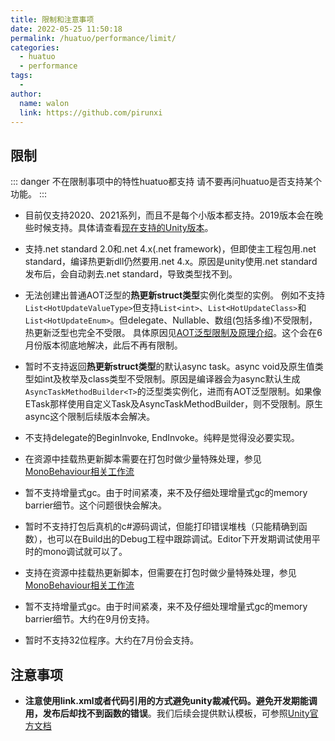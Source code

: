 ```yaml
---
title: 限制和注意事项
date: 2022-05-25 11:50:18
permalink: /huatuo/performance/limit/
categories:
  - huatuo
  - performance
tags:
  - 
author: 
  name: walon
  link: https://github.com/pirunxi
---
```

## 限制

::: danger 不在限制事项中的特性huatuo都支持
请不要再问huatuo是否支持某个功能。
:::

- 目前仅支持2020、2021系列，而且不是每个小版本都支持。2019版本会在晚些时候支持。具体请查看[现在支持的Unity版本](/huatuo/support_versions/)。
- 支持.net standard 2.0和.net 4.x(.net framework)，但即使主工程包用.net standard，编译热更新dll仍然要用.net 4.x。原因是unity使用.net standard发布后，会自动剥去.net standard，导致类型找不到。
- 无法创建出普通AOT泛型的**热更新struct类型**实例化类型的实例。 例如不支持`List<HotUpdateValueType>`但支持`List<int>`、`List<HotUpdateClass>`和`List<HotUpdateEnum>`。但delegate、Nullable、数组(包括多维)不受限制，热更新泛型也完全不受限。 具体原因见[AOT泛型限制及原理介绍](/huatuo/performance/generic_limit/)。这个会在6月份版本彻底地解决，此后不再有限制。
- 暂时不支持返回**热更新struct类型**的默认async task。async void及原生值类型如int及枚举及class类型不受限制。原因是编译器会为async默认生成 `AsyncTaskMethodBuilder<T>`的泛型类实例化，进而有AOT泛型限制。如果像ETask那样使用自定义Task及AsyncTaskMethodBuilder，则不受限制。原生async这个限制后续版本会解决。

- 不支持delegate的BeginInvoke, EndInvoke。纯粹是觉得没必要实现。

- 在资源中挂载热更新脚本需要在打包时做少量特殊处理，参见[MonoBehaviour相关工作流](/huatuo/performance/MonoBehaviour/)

- 暂不支持增量式gc。由于时间紧凑，来不及仔细处理增量式gc的memory barrier细节。这个问题很快会解决。

- 暂时不支持打包后真机的c#源码调试，但能打印错误堆栈（只能精确到函数），也可以在Build出的Debug工程中跟踪调试。Editor下开发期调试使用平时的mono调试就可以了。


- 支持在资源中挂载热更新脚本，但需要在打包时做少量特殊处理，参见[MonoBehaviour相关工作流](/huatuo/performance/MonoBehaviour/)
- 暂不支持增量式gc。由于时间紧凑，来不及仔细处理增量式gc的memory barrier细节。大约在9月份支持。
- 暂时不支持32位程序。大约在7月份会支持。

## 注意事项

- **注意使用link.xml或者代码引用的方式避免unity裁减代码。避免开发期能调用，发布后却找不到函数的错误**。我们后续会提供默认模板，可参照[Unity官方文档](https://docs.unity3d.com/cn/current/Manual/ManagedCodeStripping.html)